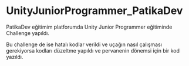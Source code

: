 # UnityJuniorProgrammer_PatikaDev
 PatikaDev eğitimim platforumda Unity Junior Programmer eğitiminde Challenge yapıldı.

 Bu challenge de ise hatalı kodlar verildi ve uçağın nasıl çalışması gerekiyorsa kodları düzeltme yapıldı ve pervanenin dönemsi için bir kod yazıldı.
